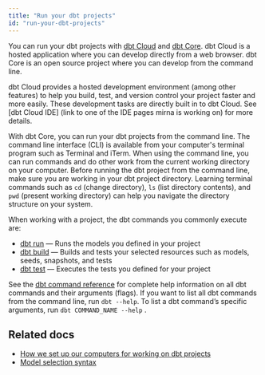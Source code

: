 ```yaml
---
title: "Run your dbt projects"
id: "run-your-dbt-projects"
---
```

You can run your dbt projects with [dbt Cloud](docs/develop/dbt-cloud-features) and [dbt Core](https://github.com/dbt-labs/dbt-core). dbt Cloud is a hosted application where you can develop directly from a web browser. dbt Core is an open source project where you can develop from the command line.

dbt Cloud provides a hosted development environment (among other features) to help you build, test, and version control your project faster and more easily. These development tasks are directly built in to dbt Cloud. See [dbt Cloud IDE] (link to one of the IDE pages mirna is working on) for more details.

With dbt Core, you can run your dbt projects from the command line. The command line interface (CLI) is available from your computer's terminal program such as Terminal and iTerm. When using the command line, you can run commands and do other work from the current working directory on your computer. Before running the dbt project from the command line, make sure you are working in your dbt project directory. Learning terminal commands such as `cd` (change directory), `ls` (list directory contents), and `pwd` (present working directory) can help you navigate the directory structure on your system.

When working with a project, the dbt commands you commonly execute are:

- [dbt run](/reference/commands/run) &mdash; Runs the models you defined in your project
- [dbt build](/reference/commands/build) &mdash; Builds and tests your selected resources such as models, seeds, snapshots, and tests
- [dbt test](/reference/commands/test) &mdash; Executes the tests you defined for your project

See the [dbt command reference](https://docs.getdbt.com/reference/dbt-commands) for complete help information on all dbt commands and their arguments (flags). If you want to list all dbt commands from the command line, run `dbt --help`. To list a dbt command’s specific arguments, run `dbt COMMAND_NAME --help` .

## Related docs

- [How we set up our computers for working on dbt projects](https://discourse.getdbt.com/t/how-we-set-up-our-computers-for-working-on-dbt-projects/243)
- [Model selection syntax](https://docs.getdbt.com/reference/node-selection/syntax)
